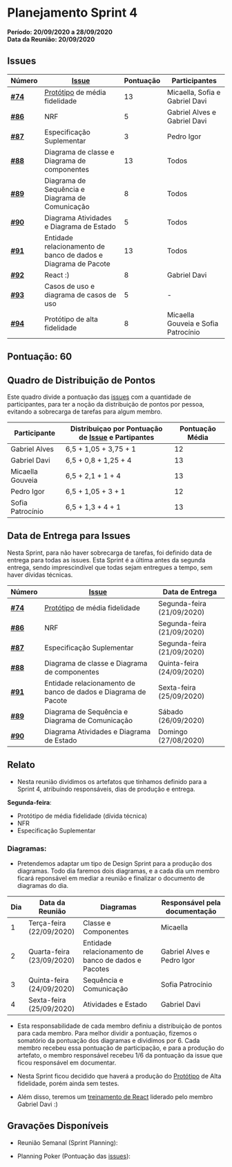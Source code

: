 # Planejamento Sprint 4

**Período: 20/09/2020 a 28/09/2020**<br>
**Data da Reunião: 20/09/2020**


## Issues

| Número | [Issue](Modeling/objeto?id=Issue) | Pontuação | Participantes |
|--------|-----------------------------------|-----------|---------------|
| [**#74**](https://github.com/UnBArqDsw/2020.1_G12_Stock/issues/74) | [Protótipo](Modeling/objeto?id=protótipo) de média fidelidade | 13 | Micaella, Sofia e Gabriel Davi |
| [**#86**](https://github.com/UnBArqDsw/2020.1_G12_Stock/issues/86) | NRF | 5 | Gabriel Alves e Gabriel Davi |
| [**#87**](https://github.com/UnBArqDsw/2020.1_G12_Stock/issues/87) | Especificação Suplementar | 3 | Pedro Igor |
| [**#88**](https://github.com/UnBArqDsw/2020.1_G12_Stock/issues/88) | Diagrama de classe e Diagrama de componentes | 13 | Todos |
| [**#89**](https://github.com/UnBArqDsw/2020.1_G12_Stock/issues/89) | Diagrama de Sequência e Diagrama de Comunicação | 8 | Todos |
| [**#90**](https://github.com/UnBArqDsw/2020.1_G12_Stock/issues/90) | Diagrama Atividades e Diagrama de Estado | 5 | Todos |
| [**#91**](https://github.com/UnBArqDsw/2020.1_G12_Stock/issues/74) | Entidade relacionamento de banco de dados e Diagrama de Pacote | 13 | Todos |
| [**#92**](https://github.com/UnBArqDsw/2020.1_G12_Stock/issues/92) | React :) | 8 | Gabriel Davi |
| [**#93**](https://github.com/UnBArqDsw/2020.1_G12_Stock/issues/93) | Casos de uso e diagrama de casos de uso | 5 | - |
| [**#94**](https://github.com/UnBArqDsw/2020.1_G12_Stock/issues/94) | Protótipo de alta fidelidade | 8 | Micaella Gouveia e Sofia Patrocínio |


## Pontuação: 60

## Quadro de Distribuição de Pontos

Este quadro divide a pontuação das [issues](Modeling/objeto?id=Issue) com a quantidade de participantes, para ter a noção da distribuição de pontos por pessoa, evitando a sobrecarga de tarefas para algum membro.

| Participante | Distribuiçao por Pontuação de [Issue](Modeling/objeto?id=Issue) e Partipantes | Pontuação Média |
|--------------|-------------------------------------------------------------------------------|-----------------|
| Gabriel Alves | 6,5  + 1,05 + 3,75 + 1| 12 |
| Gabriel Davi | 6,5  +  0,8  + 1,25 + 4 | 13 |
| Micaella Gouveia | 6,5  + 2,1 + 1 + 4 | 13 |
| Pedro Igor | 6,5  + 1,05 + 3  + 1 | 12 |
| Sofia Patrocínio | 6,5 + 1,3  + 4 + 1 | 13 |

## Data de Entrega para Issues

Nesta Sprint, para não haver sobrecarga de tarefas, foi definido data de entrega para todas as issues. Esta Sprint é a última antes da segunda entrega, sendo imprescindível que todas sejam entregues a tempo, sem haver dívidas técnicas.


| Número | [Issue](Modeling/objeto?id=Issue) | Data de Entrega |
|--------|-----------------------------------|-----------------|
| [**#74**](https://github.com/UnBArqDsw/2020.1_G12_Stock/issues/74) | [Protótipo](Modeling/objeto?id=protótipo) de média fidelidade | Segunda-feira (21/09/2020) |
| [**#86**](https://github.com/UnBArqDsw/2020.1_G12_Stock/issues/86) | NRF | Segunda-feira<br>(21/09/2020) |
| [**#87**](https://github.com/UnBArqDsw/2020.1_G12_Stock/issues/87) | Especificação Suplementar |Segunda-feira<br>(21/09/2020) |
| [**#88**](https://github.com/UnBArqDsw/2020.1_G12_Stock/issues/88) | Diagrama de classe e Diagrama de componentes | Quinta-feira<br>(24/09/2020) |
| [**#91**](https://github.com/UnBArqDsw/2020.1_G12_Stock/issues/74) | Entidade relacionamento de banco de dados e Diagrama de Pacote | Sexta-feira<br>(25/09/2020)
| [**#89**](https://github.com/UnBArqDsw/2020.1_G12_Stock/issues/89) | Diagrama de Sequência e Diagrama de Comunicação | Sábado<br>(26/09/2020)
| [**#90**](https://github.com/UnBArqDsw/2020.1_G12_Stock/issues/90) | Diagrama Atividades e Diagrama de Estado | Domingo<br>(27/08/2020)


## Relato

- Nesta reunião dividimos os artefatos que tinhamos definido para a Sprint 4, atribuíndo responsáveis, dias de produção e entrega.

**Segunda-feira**:
- Protótipo de média fidelidade (dívida técnica)
- NFR 
- Especificação Suplementar 

### **Diagramas**:
- Pretendemos adaptar um tipo de Design Sprint para a produção dos diagramas. Todo dia faremos dois diagramas, e a cada dia um membro ficará reponsável em mediar a reunião e finalizar o documento de diagramas do dia.

|Dia |Data da Reunião | Diagramas | Responsável pela documentação
| - | -| -| - |
| 1 | Terça-feira<br> (22/09/2020) | Classe e Componentes | Micaella|
| 2 | Quarta-feira<br> (23/09/2020) | Entidade relacionamento de banco de dados e Pacotes | Gabriel Alves e Pedro Igor |
| 3 | Quinta-feira <br> (24/09/2020) | Sequência e Comunicação | Sofia Patrocínio
| 4 | Sexta-feira <br>(25/09/2020) | Atividades e Estado | Gabriel Davi

- Esta responsabilidade de cada membro definiu a distribuição de pontos para cada membro. Para melhor dividir a pontuação, fizemos o somatório da pontuação dos diagramas e dividimos por 6. Cada membro recebeu essa pontuação de participação, e para a produção do artefato, o membro responsável recebeu 1/6 da pontuação da issue que ficou responsável em documentar.

- Nesta Sprint ficou decidido que haverá a produção do [Protótipo](Modeling/objeto?id=protótipo) de  Alta fidelidade, porém ainda sem testes.
- Além disso, teremos um [treinamento de React](Project/Omnistock.md) liderado pelo membro Gabriel Davi :)


## Gravações Disponíveis

- Reunião Semanal (Sprint Planning):


- Planning Poker (Pontuação das [issues](Modeling/objeto?id=Issue)):

